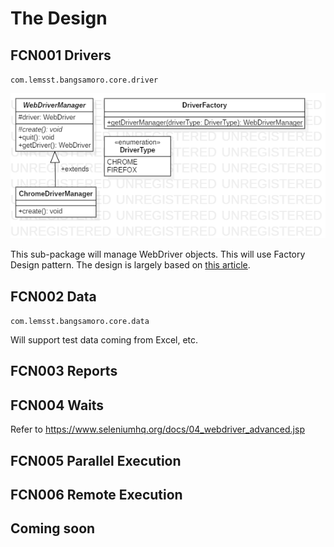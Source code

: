 # The Design

## FCN001 Drivers

`com.lemsst.bangsamoro.core.driver`

![](imgs/ph.lemsst.bangsamoro.core.driver.png)

This sub-package will manage WebDriver objects. This will use Factory Design pattern. The design is largely based on [this article](https://www.logigear.com/blog/test-automation/building-a-selenium-framework-from-a-to-z/).

## FCN002 Data 

`com.lemsst.bangsamoro.core.data`

Will support test data coming from Excel, etc.

## FCN003 Reports

## FCN004 Waits

Refer to https://www.seleniumhq.org/docs/04_webdriver_advanced.jsp

## FCN005 Parallel Execution

## FCN006 Remote Execution

## Coming soon
